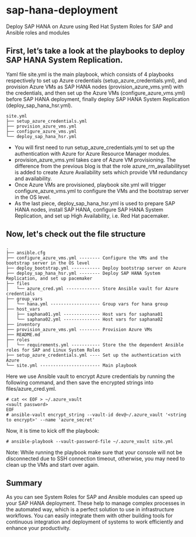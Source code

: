 # sap-hana-deployment
Deploy SAP HANA on Azure using Red Hat System Roles for SAP and Ansible roles and modules

## First, let’s take a look at the playbooks to deploy SAP HANA System Replication. 
Yaml file site.yml is the main playbook, which consists of 4 playbooks respectively to set up Azure credentials (setup_azure_credentials.yml), and provision Azure VMs as SAP HANA nodes (provision_azure_vms.yml) with the credentials, and then set up the Azure VMs (configure_azure_vms.yml) before SAP HANA deployment, finally deploy SAP HANA System Replication (deploy_sap_hana_hsr.yml). 
````
site.yml
├── setup_azure_credentials.yml  
├── provision_azure_vms.yml  
├── configure_azure_vms.yml  
└── deploy_sap_hana_hsr.yml  
````
- You will first need to run setup_azure_credentials.yml to set up the authentication with Azure for Azure Resource Manager modules. 
- provision_azure_vms.yml takes care of Azure VM provisioning. The difference from the previous blog is that the role azure_rm_availabilityset is added to create Azure Availability sets which provide VM redundancy and availability. 
- Once Azure VMs are provisioned, playbook site.yml will trigger configure_azure_vms.yml to configure the VMs and the bootstrap server in the OS level. 
- As the last piece, deploy_sap_hana_hsr.yml is used to prepare SAP HANA nodes, install SAP HANA, configure SAP HANA System Replication, and set up High Availability, i.e. Red Hat pacemaker. 


## Now, let's check out the file structure
````
.  
├── ansible.cfg  
├── configure_azure_vms.yml -------- Configure the VMs and the bootstrap server in the OS level  
├── deploy_bootstrap.yml ----------- Deploy bootstrap server on Azure  
├── deploy_sap_hana_hsr.yml -------- Deploy SAP HANA System Replication, and set up pacemaker  
├── files  
│   └── azure_cred.yml ------------- Store Ansible vault for Azure credentials  
├── group_vars  
│   └── hana.yml ------------------- Group vars for hana group  
├── host_vars  
│   ├── saphana01.yml -------------- Host vars for saphana01  
│   └── saphana02.yml -------------- Host vars for saphana02  
├── inventory  
├── provision_azure_vms.yml -------- Provision Azure VMs  
├── README.md  
├── roles  
│   └── requirements.yml ----------- Store the the dependent Ansible roles for SAP and Linux System Roles  
├── setup_azure_credentials.yml ---- Set up the authentication with Azure  
└── site.yml ----------------------- Main playbook  
````

Here we use Ansible vault to encrypt Azure credentials by running the following command, and then save the encrypted strings into files/azure_cred.yml. 
````
# cat << EOF > ~/.azure_vault
<vault password>
EOF
# ansible-vault encrypt_string --vault-id dev@~/.azure_vault '<string to encrypt>' --name 'azure_secret'
````

Now, it is time to kick off the playbook: 
````
# ansible-playbook --vault-password-file ~/.azure_vault site.yml
````

Note: While running the playbook make sure that your console will not be disconnected due to SSH connection timeout, otherwise, you may need to clean up the VMs and start over again. 

## Summary
As you can see System Roles for SAP and Ansible modules can speed up your SAP HANA deployment. These help to manage complex processes in the automated way, which is a perfect solution to use in infrastructure workflows. You can easily integrate them with other building tools for continuous integration and deployment of systems to work efficiently and enhance your productivity. 
